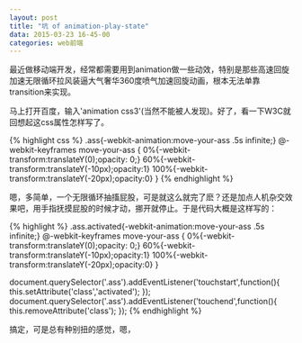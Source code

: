```yaml
---
layout: post
title: "坑 of animation-play-state"
data: 2015-03-23 16-45-00
categories: web前端
---
```

最近做移动端开发，经常都需要用到animation做一些动效，特别是那些高速回旋加速无限循环拉风装逼大气奢华360度喷气加速回旋动画，根本无法单靠transition来实现。

<!-- break -->

马上打开百度，输入'animation css3'(当然不能被人发现)。好了，看一下W3C就回想起这css属性怎样写了。

{% highlight css %}
.ass{-webkit-animation:move-your-ass .5s infinite;}
@-webkit-keyframes move-your-ass {
    0%{-webkit-transform:translateY(0);opacity: 0;}
    60%{-webkit-transform:translateY(-10px);opacity:1}
    100%{-webkit-transform:translateY(-20px);opacity:0}
}
{% endhighlight %}

嗯，多简单，一个无限循环抽搐屁股，可是就这么就完了麽？还是加点人机杂交效果吧，用手指抚摸屁股的时候才动，挪开就停止。于是代码大概是这样写的：

{% highlight %}
.ass.activated{-webkit-animation:move-your-ass .5s infinite;}
@-webkit-keyframes move-your-ass {
    0%{-webkit-transform:translateY(0);opacity: 0;}
    60%{-webkit-transform:translateY(-10px);opacity:1}
    100%{-webkit-transform:translateY(-20px);opacity:0}
}

document.querySelector('.ass').addEventListener('touchstart',function(){
    this.setAttribute('class','activated');
});
document.querySelector('.ass').addEventListener('touchend',function(){
    this.removeAttribute('class');
});
{% endhighlight %}

搞定，可是总有种别扭的感觉，嗯，